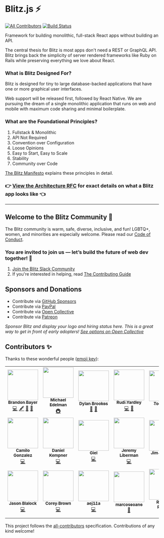# Blitz.js ⚡️

<!-- prettier-ignore-start -->
[![All Contributors](https://img.shields.io/badge/all_contributors-17-orange.svg?style=flat-square)](#contributors-)
[![Build Status](https://img.shields.io/endpoint.svg?url=https%3A%2F%2Factions-badge.atrox.dev%2Fblitz-js%2Fblitz%2Fbadge%3Fref%3Dcanary&style=flat-square)](https://actions-badge.atrox.dev/blitz-js/blitz/goto?ref=canary)
<!-- prettier-ignore-end -->

Framework for building monolithic, full-stack React apps without building an API.

The central thesis for Blitz is most apps don't need a REST or GraphQL API. Blitz brings back the simplicity of server rendered frameworks like Ruby on Rails while preserving everything we love about React.

### What is Blitz Designed For?

Blitz is designed for tiny to large database-backed applications that have one or more graphical user interfaces.

Web support will be released first, followed by React Native. We are pursuing the dream of a single monolithic application that runs on web and mobile with maximum code sharing and minimal boilerplate.

### What are the Foundational Principles?

1. Fullstack & Monolithic
2. API Not Required
3. Convention over Configuration
4. Loose Opinions
5. Easy to Start, Easy to Scale
6. Stability
7. Community over Code

[The Blitz Manifesto](https://github.com/blitz-js/blitz/blob/canary/MANIFESTO.md) explains these principles in detail.


### 👉 [View the Architecture RFC](https://github.com/blitz-js/blitz/pull/73) for exact details on what a Blitz app looks like 👈

---

## Welcome to the Blitz Community 👋

The Blitz community is warm, safe, diverse, inclusive, and fun! LGBTQ+, women, and minorities are especially welcome. Please read our [Code of Conduct](https://github.com/blitz-js/blitz/blob/canary/CODE_OF_CONDUCT.md).

### You are invited to join us — let’s build the future of web dev together! 🤝

1. [Join the Blitz Slack Community](https://slack.blitzjs.com)
2. If you're interested in helping, read [The Contributing Guide](CONTRIBUTING.md)

## Sponsors and Donations

- Contribute via [GitHub Sponsors](https://github.com/sponsors/blitz-js)
- Contribute via [PayPal](https://paypal.me/thebayers)
- Contribute via [Open Collective](https://opencollective.com/blitzjs)
- Contribute via [Patreon](https://patreon.com/flybayer)

_Sponsor Blitz and display your logo and hiring status here. This is a great way to get in front of early adopters! [See options on Open Collective](https://opencollective.com/blitzjs)_

## Contributors ✨

Thanks to these wonderful people ([emoji key](https://allcontributors.org/docs/en/emoji-key)):

<!-- ALL-CONTRIBUTORS-LIST:START - Do not remove or modify this section -->
<!-- prettier-ignore-start -->
<!-- markdownlint-disable -->
<table>
  <tr>
    <td align="center"><a href="https://twitter.com/flybayer"><img src="https://avatars3.githubusercontent.com/u/8813276?v=4" width="100px;" alt=""/><br /><sub><b>Brandon Bayer</b></sub></a><br /><a href="https://github.com/blitz-js/blitz/commits?author=flybayer" title="Code">💻</a> <a href="#content-flybayer" title="Content">🖋</a> <a href="#ideas-flybayer" title="Ideas, Planning, & Feedback">🤔</a> <a href="https://github.com/blitz-js/blitz/pulls?q=is%3Apr+reviewed-by%3Aflybayer" title="Reviewed Pull Requests">👀</a></td>
    <td align="center"><a href="https://fabulas.io"><img src="https://avatars1.githubusercontent.com/u/14793389?v=4" width="100px;" alt=""/><br /><sub><b>Michael Edelman </b></sub></a><br /><a href="#infra-medelman17" title="Infrastructure (Hosting, Build-Tools, etc)">🚇</a></td>
    <td align="center"><a href="https://merelinguist.me"><img src="https://avatars3.githubusercontent.com/u/24858006?v=4" width="100px;" alt=""/><br /><sub><b>Dylan Brookes</b></sub></a><br /><a href="#ideas-merelinguist" title="Ideas, Planning, & Feedback">🤔</a> <a href="https://github.com/blitz-js/blitz/pulls?q=is%3Apr+reviewed-by%3Amerelinguist" title="Reviewed Pull Requests">👀</a></td>
    <td align="center"><a href="https://medium.com/@ryardley"><img src="https://avatars0.githubusercontent.com/u/1256409?v=4" width="100px;" alt=""/><br /><sub><b>Rudi Yardley</b></sub></a><br /><a href="https://github.com/blitz-js/blitz/commits?author=ryardley" title="Code">💻</a> <a href="#ideas-ryardley" title="Ideas, Planning, & Feedback">🤔</a></td>
    <td align="center"><a href="http://www.geistinteractive.com"><img src="https://avatars2.githubusercontent.com/u/316792?v=4" width="100px;" alt=""/><br /><sub><b>Todd Geist</b></sub></a><br /><a href="#financial-toddgeist" title="Financial">💵</a></td>
    <td align="center"><a href="https://github.com/quirk0o"><img src="https://avatars3.githubusercontent.com/u/5123725?v=4" width="100px;" alt=""/><br /><sub><b>Beata Obrok</b></sub></a><br /><a href="https://github.com/blitz-js/blitz/commits?author=quirk0o" title="Code">💻</a></td>
    <td align="center"><a href="https://github.com/tsawan"><img src="https://avatars3.githubusercontent.com/u/3263082?v=4" width="100px;" alt=""/><br /><sub><b>Tahir Awan</b></sub></a><br /><a href="https://github.com/blitz-js/blitz/commits?author=tsawan" title="Code">💻</a></td>
  </tr>
  <tr>
    <td align="center"><a href="https://raluce.com"><img src="https://avatars1.githubusercontent.com/u/2454632?v=4" width="100px;" alt=""/><br /><sub><b>Camilo Gonzalez</b></sub></a><br /><a href="https://github.com/blitz-js/blitz/commits?author=camilo86" title="Code">💻</a></td>
    <td align="center"><a href="http://da.nielkempner.com"><img src="https://avatars3.githubusercontent.com/u/2532112?v=4" width="100px;" alt=""/><br /><sub><b>Daniel Kempner</b></sub></a><br /><a href="https://github.com/blitz-js/blitz/commits?author=dkempner" title="Code">💻</a></td>
    <td align="center"><a href="http://gielcobben.com"><img src="https://avatars0.githubusercontent.com/u/2663212?v=4" width="100px;" alt=""/><br /><sub><b>Giel</b></sub></a><br /><a href="https://github.com/blitz-js/blitz/commits?author=gielcobben" title="Code">💻</a></td>
    <td align="center"><a href="http://jeremyliberman.com/"><img src="https://avatars3.githubusercontent.com/u/2754163?v=4" width="100px;" alt=""/><br /><sub><b>Jeremy Liberman</b></sub></a><br /><a href="https://github.com/blitz-js/blitz/commits?author=MrLeebo" title="Code">💻</a></td>
    <td align="center"><a href="https://jimthedev.com"><img src="https://avatars0.githubusercontent.com/u/108938?v=4" width="100px;" alt=""/><br /><sub><b>Jim Cummins</b></sub></a><br /><a href="https://github.com/blitz-js/blitz/commits?author=jimthedev" title="Code">💻</a></td>
    <td align="center"><a href="http://kristinamatuska.com/"><img src="https://media-exp1.licdn.com/dms/image/C5603AQHVPAjV21gw9g/profile-displayphoto-shrink_200_200/0?e=1591228800&v=beta&t=0MlbmiYhNvGv1xjLD_fOhOFjVDZ7ltNwfGNeJ4DHedQ" width="100px;" alt=""/><br /><sub><b>Kristina Matuška</b></sub></a><br /><a href="#design" title="Design">🎨</a></td>
    <td align="center"><a href="http://robdrosenberg.com"><img src="https://avatars0.githubusercontent.com/u/20813991?v=4" width="100px;" alt=""/><br /><sub><b>Robert Rosenberg</b></sub></a><br /><a href="https://github.com/blitz-js/blitz/commits?author=robdrosenberg" title="Code">💻</a></td>
  </tr>
  <tr>
    <td align="center"><a href="https://github.com/jasonblalock"><img src="https://avatars0.githubusercontent.com/u/5899929?v=4" width="100px;" alt=""/><br /><sub><b>Jason Blalock</b></sub></a><br /><a href="https://github.com/blitz-js/blitz/commits?author=jasonblalock" title="Code">💻</a></td>
    <td align="center"><a href="https://corey-brown.com"><img src="https://avatars1.githubusercontent.com/u/12791148?v=4" width="100px;" alt=""/><br /><sub><b>Corey Brown</b></sub></a><br /><a href="https://github.com/blitz-js/blitz/commits?author=coreybrown89" title="Code">💻</a></td>
    <td align="center"><a href="https://github.com/aej11a"><img src="https://avatars2.githubusercontent.com/u/10066422?v=4" width="100px;" alt=""/><br /><sub><b>aej11a</b></sub></a><br /><a href="https://github.com/blitz-js/blitz/commits?author=aej11a" title="Code">💻</a></td>
    <td align="center"><a href="https://github.com/marcoseoane"><img src="https://avatars0.githubusercontent.com/u/28088807?v=4" width="100px;" alt=""/><br /><sub><b>marcoseoane</b></sub></a><br /><a href="#ideas-marcoseoane" title="Ideas, Planning, & Feedback">🤔</a></td>
    <td align="center"><a href="https://github.com/rishabhpoddar"><img src="https://avatars2.githubusercontent.com/u/2976287?v=4" width="100px;" alt=""/><br /><sub><b>Rishabh Poddar</b></sub></a><br /><a href="#ideas-rishabhpoddar" title="Ideas, Planning, & Feedback">🤔</a></td>
    <td align="center"><a href="https://github.com/aem"><img src="https://avatars0.githubusercontent.com/u/1909883?v=4" width="100px;" alt=""/><br /><sub><b>Adam Markon</b></sub></a><br /><a href="#ideas-aem" title="Ideas, Planning, & Feedback">🤔</a></td>
    <td align="center"><a href="https://github.com/lorenzorapetti"><img src="https://avatars1.githubusercontent.com/u/2632174?v=4" width="100px;" alt=""/><br /><sub><b>Lorenzo Rapetti</b></sub></a><br /><a href="https://github.com/blitz-js/blitz/commits?author=lorenzorapetti" title="Code">💻</a></td>
  </tr>
</table>

<!-- markdownlint-enable -->
<!-- prettier-ignore-end -->

<!-- ALL-CONTRIBUTORS-LIST:END -->

This project follows the [all-contributors](https://github.com/all-contributors/all-contributors) specification. Contributions of any kind welcome!
